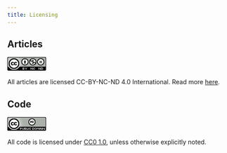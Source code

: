 ```yaml
---
title: Licensing
---
```

## Articles
![Creative Commons picture](/img/license-badge-cc-by-nc-nd.png)

All articles are licensed CC-BY-NC-ND 4.0 International. Read more [here][1].

## Code
![CC0 picture](/img/publicdomain.png)

All code is licensed under [CC0 1.0][2], unless otherwise explicitly noted.


[1]: http://creativecommons.org/licenses/by-nc-nd/4.0/
[2]: https://creativecommons.org/publicdomain/zero/1.0/